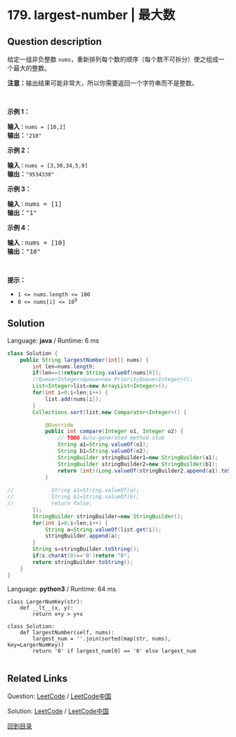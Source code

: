 ﻿# 179. largest-number | 最大数

## Question description

<!--If you want to use the English description, use <p>Given a list of non-negative integers <code>nums</code>, arrange them such that they form the largest number and return it.</p>

<p>Since the result may be very large, so you need to return a string instead of an integer.</p>

<p>&nbsp;</p>
<p><strong>Example 1:</strong></p>

<pre>
<strong>Input:</strong> nums = [10,2]
<strong>Output:</strong> &quot;210&quot;
</pre>

<p><strong>Example 2:</strong></p>

<pre>
<strong>Input:</strong> nums = [3,30,34,5,9]
<strong>Output:</strong> &quot;9534330&quot;
</pre>

<p>&nbsp;</p>
<p><strong>Constraints:</strong></p>

<ul>
	<li><code>1 &lt;= nums.length &lt;= 100</code></li>
	<li><code>0 &lt;= nums[i] &lt;= 10<sup>9</sup></code></li>
</ul>
 instead-->
<p>给定一组非负整数 <code>nums</code>，重新排列每个数的顺序（每个数不可拆分）使之组成一个最大的整数。</p>

<p><strong>注意：</strong>输出结果可能非常大，所以你需要返回一个字符串而不是整数。</p>

<p> </p>

<p><strong>示例 1：</strong></p>

<pre>
<strong>输入<code>：</code></strong><code>nums = [10,2]</code>
<strong>输出：</strong><code>"210"</code></pre>

<p><strong>示例 2：</strong></p>

<pre>
<strong>输入<code>：</code></strong><code>nums = [3,30,34,5,9]</code>
<strong>输出：</strong><code>"9534330"</code>
</pre>

<p><strong>示例 3：</strong></p>

<pre>
<strong>输入<code>：</code></strong>nums = [1]
<strong>输出：</strong>"1"
</pre>

<p><strong>示例 4：</strong></p>

<pre>
<strong>输入<code>：</code></strong>nums = [10]
<strong>输出：</strong>"10"
</pre>

<p> </p>

<p><strong>提示：</strong></p>

<ul>
	<li><code>1 <= nums.length <= 100</code></li>
	<li><code>0 <= nums[i] <= 10<sup>9</sup></code></li>
</ul>




## Solution

Language: **java**  /  Runtime: 6 ms

```java
class Solution {
    public String largestNumber(int[] nums) {
        int len=nums.length;
        if(len==1)return String.valueOf(nums[0]);
        //Queue<Integer>queue=new PriorityQueue<Integer>();
        List<Integer>list=new ArrayList<Integer>();
        for(int i=0;i<len;i++) {
            list.add(nums[i]);
        }
        Collections.sort(list,new Comparator<Integer>() {

            @Override
            public int compare(Integer o1, Integer o2) {
                // TODO Auto-generated method stub
                String a1=String.valueOf(o1);
                String b1=String.valueOf(o2);
                StringBuilder stringBuilder1=new StringBuilder(a1);
                StringBuilder stringBuilder2=new StringBuilder(b1);
                return (int)(Long.valueOf(stringBuilder2.append(a1).toString())-Long.valueOf(stringBuilder1.append(b1).toString()));
            }
            
//            String a1=String.valueOf(a);
//            String b1=String.valueOf(b);
//            return false;
        });
        StringBuilder stringBuilder=new StringBuilder();
        for(int i=0;i<len;i++) {
            String a=String.valueOf(list.get(i));
            stringBuilder.append(a);
        }
        String s=stringBuilder.toString();
        if(s.charAt(0)=='0')return "0";
        return stringBuilder.toString();
    }
}
```

Language: **python3**  /  Runtime: 64 ms

```python3
class LargerNumKey(str):
    def __lt__(x, y):
        return x+y > y+x
        
class Solution:
    def largestNumber(self, nums):
        largest_num = ''.join(sorted(map(str, nums), key=LargerNumKey))
        return '0' if largest_num[0] == '0' else largest_num


```



## Related Links

Question: [LeetCode](https://leetcode.com/problems/largest-number/description/)  /  [LeetCode中国](https://leetcode-cn.com/problems/largest-number/description/)

Solution: [LeetCode](https://leetcode.com/articles/largest-number/)  /  [LeetCode中国](https://leetcode-cn.com/articles/largest-number/)

[回到目录](../README.md)